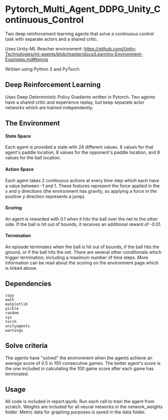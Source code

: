 # Pytorch_Multi_Agent_DDPG_Unity_Continuous_Control
Two deep reinforcement learning agents that solve a continuous control task with separate actors and a shared critic.

Uses Unity-ML Reacher environment: https://github.com/Unity-Technologies/ml-agents/blob/master/docs/Learning-Environment-Examples.md#tennis

Written using Python 3 and PyTorch.

## Deep Reinforcement Learning
Uses Deep Deterministic Policy Gradients written in Pytorch. Two agents have a shared critic and experience replay, but keep separate actor networks which are trained independently. 

## The Environment
#### State Space
Each agent is provided a state with 24 different values. 8 values for that agent's paddle location, 8 values for the opponent's paddle location, and 8 values for the ball location. 

#### Action Space
Each agent takes 2 continuous actions at every time step which each have a value between -1 and 1. These features represent the force applied in the x and y directions (the environment has gravity, so applying a force in the positive y direction represents a jump). 

#### Scoring
An agent is rewarded with 0.1 when it hits the ball over the net to the other side. If the ball is hit out of bounds, it receives an additional reward of -0.01.

#### Termination
An episode terminates when the ball is hit out of bounds, if the ball hits the ground, or if the ball hits the net. There are several other conditionals which trigger termination, including a maximum number of time steps. More information can be read about the scoring on the environment page which is linked above.

## Dependencies
```
copy
math
matplotlib
pickle
random
sys
torch
unityagents
warnings
```

## Solve criteria
The agents have "solved" the environment when the agents achieve an average score of 0.5 in 100 consecutive games. The better agent's score is the one included in calculating the 100 game score after each game has terminated.

## Usage
All code is included in report.ipynb. Run each cell to train the agent from scratch. Weights are included for all neural networks in the network_weights folder. Metric data for graphing purposes is saved in the data folder.
